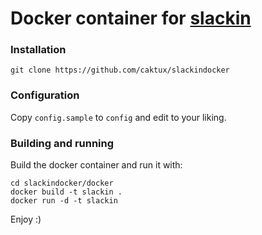 Docker container for [slackin](https://github.com/rauchg/slackin)
===

### Installation
```
git clone https://github.com/caktux/slackindocker
```

### Configuration

Copy `config.sample` to `config` and edit to your liking.

### Building and running

Build the docker container and run it with:

```
cd slackindocker/docker
docker build -t slackin .
docker run -d -t slackin
```

Enjoy :)
